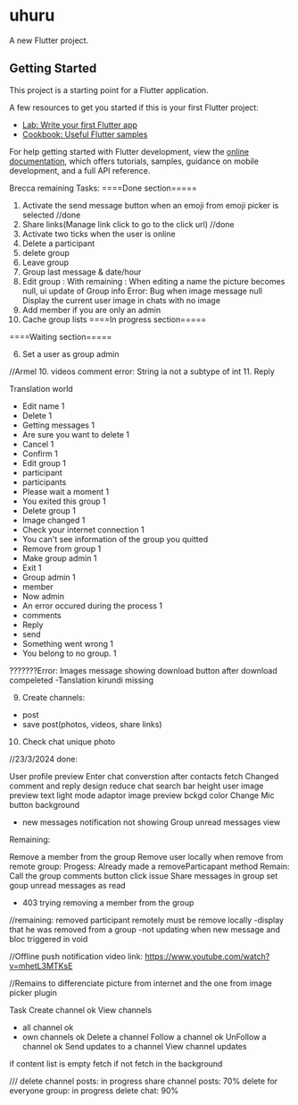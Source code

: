 # uhuru

A new Flutter project.

## Getting Started

This project is a starting point for a Flutter application.

A few resources to get you started if this is your first Flutter project:

- [Lab: Write your first Flutter app](https://docs.flutter.dev/get-started/codelab)
- [Cookbook: Useful Flutter samples](https://docs.flutter.dev/cookbook)

For help getting started with Flutter development, view the
[online documentation](https://docs.flutter.dev/), which offers tutorials,
samples, guidance on mobile development, and a full API reference.


Brecca remaining Tasks:
====Done section=====
1. Activate the send message button when an emoji from emoji picker is selected //done
8. Share links(Manage link click to go to the click url) //done
2. Activate two ticks when the user is online 
7. Delete a participant
4. delete group 
8. Leave group
9. Group last message & date/hour
5. Edit group : With remaining : When editing a name the picture becomes null, ui update of Group info
Error: 
Bug when image message null 
Display the current user image in chats with no image
7. Add member if you are only an admin
3. Cache group lists
====In progress section=====


====Waiting section=====

6. Set a user as group admin

//Armel
10. videos comment error: String ia not a subtype of int
11. Reply 



Translation world
- Edit name 1
- Delete 1
- Getting messages 1
- Are sure you want to delete 1
- Cancel 1
- Confirm 1
- Edit group 1
- participant
- participants
- Please wait a moment 1
- You exited this group 1
- Delete group 1
- Image changed 1
- Check your internet connection 1
- You can\'t see information of the group you quitted
- Remove from group 1
- Make group admin 1
- Exit 1
- Group admin 1
- member
- Now admin
- An error occured during the process 1
- comments
- Reply
- send
- Something went wrong 1
- You belong to no group. 1

???????Error: 
Images message showing download button after download compeleted
-Tanslation kirundi missing



9. Create channels:
 - post
 - save post(photos, videos, share links)
10. Check chat unique photo

//23/3/2024
done:

User profile preview
Enter chat converstion after contacts fetch
Changed comment and reply design
reduce chat search bar height
user image preview text light mode adaptor
image preview bckgd color
Change Mic button background
- new messages notification not showing
Group unread messages view

Remaining: 

Remove a member from the group
Remove user locally when remove from remote group:
Progess: Already made a removeParticapant method
Remain: Call the group
comments button click issue
Share messages in group
set goup unread messages as read
- 403 trying removing a member from the group


//remaining:
removed participant remotely must be remove locally
-display that he was removed from a group
-not updating when new message and bloc triggered in void


//Offline push notification video link:
https://www.youtube.com/watch?v=mhetL3MTKsE

//Remains to differenciate picture from internet and the one from image picker plugin

Task
Create channel ok
View channels
 - all channel ok
 - own channels ok
Delete a channel
Follow a channel ok
UnFollow a channel ok
Send updates to a channel
View channel updates

if content list is empty fetch if not fetch in the 
background


///
delete channel posts: in progress
share channel posts: 70%
delete for everyone group: in progress
delete chat: 90%

